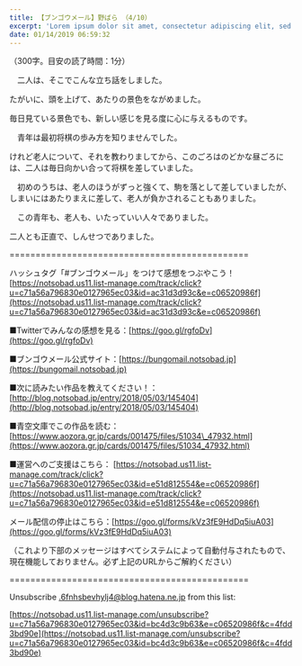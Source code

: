 ```yaml
---
title: 【ブンゴウメール】野ばら （4/10）
excerpt: 'Lorem ipsum dolor sit amet, consectetur adipiscing elit, sed do eiusmod tempor incididunt ut labore et dolore magna aliqua. Praesent elementum facilisis leo vel fringilla est ullamcorper eget. At imperdiet dui accumsan sit amet nulla facilisi morbi tempus.'
date: 01/14/2019 06:59:32
---
```


（300字。目安の読了時間：1分）

　二人は、そこでこんな立ち話をしました。

たがいに、頭を上げて、あたりの景色をながめました。

毎日見ている景色でも、新しい感じを見る度に心に与えるものです。

　青年は最初将棋の歩み方を知りませんでした。

けれど老人について、それを教わりましてから、このごろはのどかな昼ごろには、二人は毎日向かい合って将棋を差していました。

　初めのうちは、老人のほうがずっと強くて、駒を落として差していましたが、しまいにはあたりまえに差して、老人が負かされることもありました。

　この青年も、老人も、いたっていい人々でありました。

二人とも正直で、しんせつでありました。

\==============================================

ハッシュタグ「#ブンゴウメール」をつけて感想をつぶやこう！ [https://notsobad.us11.list-manage.com/track/click?u=c71a56a796830e0127965ec03&id=ac31d3d93c&e=c06520986f](https://notsobad.us11.list-manage.com/track/click?u=c71a56a796830e0127965ec03&id=ac31d3d93c&e=c06520986f)

■Twitterでみんなの感想を見る：[https://goo.gl/rgfoDv](https://goo.gl/rgfoDv)

■ブンゴウメール公式サイト：[https://bungomail.notsobad.jp](https://bungomail.notsobad.jp)

■次に読みたい作品を教えてください！：[http://blog.notsobad.jp/entry/2018/05/03/145404](http://blog.notsobad.jp/entry/2018/05/03/145404)

■青空文庫でこの作品を読む：[https://www.aozora.gr.jp/cards/001475/files/51034\_47932.html](https://www.aozora.gr.jp/cards/001475/files/51034_47932.html)

■運営へのご支援はこちら： [https://notsobad.us11.list-manage.com/track/click?u=c71a56a796830e0127965ec03&id=e51d812554&e=c06520986f](https://notsobad.us11.list-manage.com/track/click?u=c71a56a796830e0127965ec03&id=e51d812554&e=c06520986f)

メール配信の停止はこちら：[https://goo.gl/forms/kVz3fE9HdDq5iuA03](https://goo.gl/forms/kVz3fE9HdDq5iuA03)

（これより下部のメッセージはすべてシステムによって自動付与されたもので、現在機能しておりません。必ず上記のURLからご解約ください）

\==============================================

Unsubscribe .6fnhsbevhylj4@blog.hatena.ne.jp from this list:

[https://notsobad.us11.list-manage.com/unsubscribe?u=c71a56a796830e0127965ec03&id=bc4d3c9b63&e=c06520986f&c=4fdd3bd90e](https://notsobad.us11.list-manage.com/unsubscribe?u=c71a56a796830e0127965ec03&id=bc4d3c9b63&e=c06520986f&c=4fdd3bd90e)